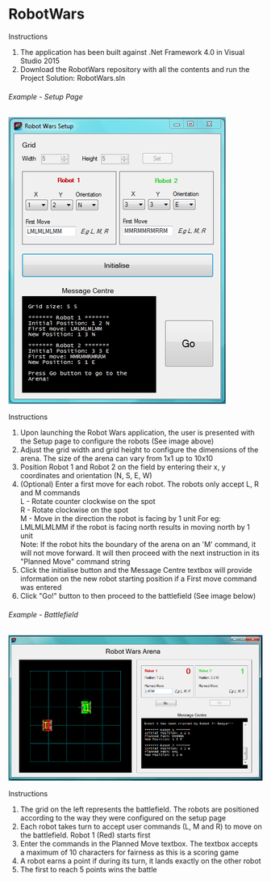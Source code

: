 # RobotWars

Instructions  
  
1) The application has been built against .Net Framework 4.0 in Visual Studio 2015  
2) Download the RobotWars repository with all the contents and run the Project Solution: RobotWars.sln  
  
###### Example - Setup Page
![alt tag](https://github.com/pascalhow/RobotWars/blob/master/RobotWars%20Setup%20page.PNG)

Instructions  
  
1) Upon launching the Robot Wars application, the user is presented with the Setup page to  configure the robots (See image above)  
2) Adjust the grid width and grid height to configure the dimensions of the arena. The size of the arena can vary from 1x1 up to 10x10  
3) Position Robot 1 and Robot 2 on the field by entering their x, y coordinates and orientation (N, S, E, W)  
4) (Optional) Enter a first move for each robot. The robots only accept L, R and M commands  
L - Rotate counter clockwise on the spot  
R - Rotate clockwise on the spot  
M - Move in the direction the robot is facing by 1 unit 
For eg: LMLMLMLMM if the robot is facing north results in moving north by 1 unit  
Note: If the robot hits the boundary of the arena on an 'M' command, it will not move forward. It will then proceed with the next instruction in its "Planned Move" command string  
5) Click the initialise button and the Message Centre textbox will provide information on the new robot starting position if a First move command was entered  
6) Click "Go!" button to then proceed to the battlefield (See image below)  

###### Example - Battlefield
![alt tag](https://github.com/pascalhow/RobotWars/blob/master/RobotWars%20Battlefield%20page.PNG)

Instructions  
  
1) The grid on the left represents the battlefield. The robots are positioned according to the way they were configured on the setup page  
2) Each robot takes turn to accept user commands (L, M and R) to move on the battlefield. Robot 1 (Red) starts first  
3) Enter the commands in the Planned Move textbox. The textbox accepts a maximum of 10 characters for fairness as this is a scoring game    
4) A robot earns a point if during its turn, it lands exactly on the other robot  
5) The first to reach 5 points wins the battle  
